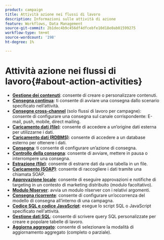 ```yaml
---
product: campaign
title: Attività azione nei flussi di lavoro
description: Informazioni sulle attività di azione
feature: Workflows, Data Management
source-git-commit: 2b1dec4b9c456df4dfcebfe10d18e0ab01599275
workflow-type: tm+mt
source-wordcount: '198'
ht-degree: 1%

---
```


# Attività azione nei flussi di lavoro{#about-action-activities}

* **[Gestione dei contenuti](content-management.md)**: consente di creare o personalizzare contenuti.
* **[Consegna continua](continuous-delivery.md)**: ti consente di avviare una consegna dallo scenario specificato nell’attività.
* **[Consegne cross-channel](cross-channel-deliveries.md)** (solo flussi di lavoro per campagne): consente di configurare una consegna sul canale corrispondente: E-mail, push, mobile, direct mailing.
* **[Caricamento dati (file)](data-loading--rdbms-.md)**: consente di accedere a un’origine dati esterna per utilizzarne i dati.
* **[Caricamento dati (RDBMS)](data-loading--rdbms-.md)**: consente di accedere a un database esterno per ottenere i dati.
* **[Consegna](delivery.md)**: ti consente di configurare un’azione di consegna.
* **[Controllo della consegna](delivery-control.md)**: consente di avviare, mettere in pausa o interrompere una consegna.
* **[Estrazione (file)](extraction--file-.md)**: consente di estrarre dati da una tabella in un file.
* **[Caricamento (SOAP)](loading-soap.md)**: consente di raccogliere i dati tramite una chiamata SOAP.
* **[Approvazione locale](local-approval.md)**: consente di eseguire approvazioni e notifiche di targeting in un contesto di marketing distribuito (modulo facoltativo).
* **[Modulo Nlserver](nlserver-module.md)**: avvia un modulo nlserver con i relativi argomenti.
* **[Consegna ricorrente](recurring-delivery.md)**: consente di configurare un’occorrenza del modello di consegna all’interno di una campagna.
* **[Codice SQL e codice JavaScript](sql-code-and-javascript-code.md)**: esegue lo script SQL o JavaScript specificato nell&#39;attività.
* **[Gestione dati SQL](sql-data-management.md)**: consente di scrivere query SQL personalizzate per creare e popolare tabelle di lavoro.
* **[Aggiorna aggregato](update-aggregate.md)**: consente di selezionare la modalità di aggiornamento aggregato (completo o parziale).

